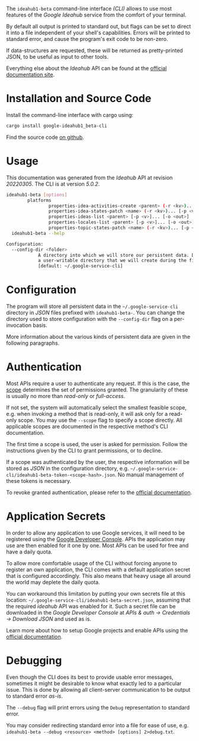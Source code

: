 <!---
DO NOT EDIT !
This file was generated automatically from 'src/generator/templates/cli/README.md.mako'
DO NOT EDIT !
-->
The `ideahub1-beta` command-line interface *(CLI)* allows to use most features of the *Google Ideahub* service from the comfort of your terminal.

By default all output is printed to standard out, but flags can be set to direct it into a file independent of your shell's
capabilities. Errors will be printed to standard error, and cause the program's exit code to be non-zero.

If data-structures are requested, these will be returned as pretty-printed JSON, to be useful as input to other tools.

Everything else about the *Ideahub* API can be found at the
[official documentation site](https://console.cloud.google.com/apis/library/ideahub.googleapis.com).

# Installation and Source Code

Install the command-line interface with cargo using:

```bash
cargo install google-ideahub1_beta-cli
```

Find the source code [on github](https://github.com/Byron/google-apis-rs/tree/main/gen/ideahub1_beta-cli).

# Usage

This documentation was generated from the *Ideahub* API at revision *20220305*. The CLI is at version *5.0.2*.

```bash
ideahub1-beta [options]
        platforms
                properties-idea-activities-create <parent> (-r <kv>)... [-p <v>]... [-o <out>]
                properties-idea-states-patch <name> (-r <kv>)... [-p <v>]... [-o <out>]
                properties-ideas-list <parent> [-p <v>]... [-o <out>]
                properties-locales-list <parent> [-p <v>]... [-o <out>]
                properties-topic-states-patch <name> (-r <kv>)... [-p <v>]... [-o <out>]
  ideahub1-beta --help

Configuration:
  --config-dir <folder>
            A directory into which we will store our persistent data. Defaults to
            a user-writable directory that we will create during the first invocation.
            [default: ~/.google-service-cli]

```

# Configuration

The program will store all persistent data in the `~/.google-service-cli` directory in *JSON* files prefixed with `ideahub1-beta-`.  You can change the directory used to store configuration with the `--config-dir` flag on a per-invocation basis.

More information about the various kinds of persistent data are given in the following paragraphs.

# Authentication

Most APIs require a user to authenticate any request. If this is the case, the [scope][scopes] determines the 
set of permissions granted. The granularity of these is usually no more than *read-only* or *full-access*.

If not set, the system will automatically select the smallest feasible scope, e.g. when invoking a
method that is read-only, it will ask only for a read-only scope. 
You may use the `--scope` flag to specify a scope directly. 
All applicable scopes are documented in the respective method's CLI documentation.

The first time a scope is used, the user is asked for permission. Follow the instructions given 
by the CLI to grant permissions, or to decline.

If a scope was authenticated by the user, the respective information will be stored as *JSON* in the configuration
directory, e.g. `~/.google-service-cli/ideahub1-beta-token-<scope-hash>.json`. No manual management of these tokens
is necessary.

To revoke granted authentication, please refer to the [official documentation][revoke-access].

# Application Secrets

In order to allow any application to use Google services, it will need to be registered using the 
[Google Developer Console][google-dev-console]. APIs the application may use are then enabled for it
one by one. Most APIs can be used for free and have a daily quota.

To allow more comfortable usage of the CLI without forcing anyone to register an own application, the CLI
comes with a default application secret that is configured accordingly. This also means that heavy usage
all around the world may deplete the daily quota.

You can workaround this limitation by putting your own secrets file at this location: 
`~/.google-service-cli/ideahub1-beta-secret.json`, assuming that the required *ideahub* API 
was enabled for it. Such a secret file can be downloaded in the *Google Developer Console* at 
*APIs & auth -> Credentials -> Download JSON* and used as is.

Learn more about how to setup Google projects and enable APIs using the [official documentation][google-project-new].


# Debugging

Even though the CLI does its best to provide usable error messages, sometimes it might be desirable to know
what exactly led to a particular issue. This is done by allowing all client-server communication to be 
output to standard error *as-is*.

The `--debug` flag will print errors using the `Debug` representation to standard error.

You may consider redirecting standard error into a file for ease of use, e.g. `ideahub1-beta --debug <resource> <method> [options] 2>debug.txt`.


[scopes]: https://developers.google.com/+/api/oauth#scopes
[revoke-access]: http://webapps.stackexchange.com/a/30849
[google-dev-console]: https://console.developers.google.com/
[google-project-new]: https://developers.google.com/console/help/new/
